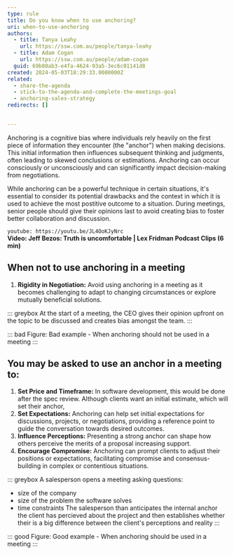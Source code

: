```yaml
---
type: rule
title: Do you know when to use anchoring?
uri: when-to-use-anchoring
authors:
  - title: Tanya Leahy
    url: https://ssw.com.au/people/tanya-leahy
  - title: Adam Cogan
    url: https://ssw.com.au/people/adam-cogan
  guid: 69b80ab3-e4fa-4624-93a5-3ec6c01141d8
created: 2024-05-03T18:29:33.0000000Z
related: 
  - share-the-agenda
  - stick-to-the-agenda-and-complete-the-meetings-goal
  - anchoring-sales-strategy
redirects: []
  

---
```

Anchoring is a cognitive bias where individuals rely heavily on the first piece of information they encounter (the "anchor") when making decisions. This initial information then influences subsequent thinking and judgments, often leading to skewed conclusions or estimations. Anchoring can occur consciously or unconsciously and can significantly impact decision-making from negotiations.

While anchoring can be a powerful technique in certain situations, it's essential to consider its potential drawbacks and the context in which it is used to achieve the most postitive outcome to a situation. During meetings, senior people should give their opinions last to avoid creating bias to foster better collaboration and discussion.

<!--endintro-->

`youtube: https://youtu.be/JL4OoKJyNrc`  
**Video: Jeff Bezos: Truth is uncomfortable | Lex Fridman Podcast Clips (6 min)**

## When not to use anchoring in a meeting

1. **Rigidity in Negotiation:** Avoid using anchoring in a meeting as it becomes challenging to adapt to changing circumstances or explore mutually beneficial solutions.

::: greybox
At the start of a meeting, the CEO gives their opinion upfront on the topic to be discussed and creates bias amongst the team.
:::

::: bad
Figure: Bad example - When anchoring should not be used in a meeting
:::

## You may be asked to use an anchor in a meeting to:

1. **Set Price and Timeframe:** In software development, this would be done after the spec review. Although clients want an initial estimate, which will set their anchor, 
2. **Set Expectations:** Anchoring can help set initial expectations for discussions, projects, or negotiations, providing a reference point to guide the conversation towards desired outcomes.
3. **Influence Perceptions:** Presenting a strong anchor can shape how others perceive the merits of a proposal increasing support.
4. **Encourage Compromise:** Anchoring can prompt clients to adjust their positions or expectations, facilitating compromise and consensus-building in complex or contentious situations.

::: greybox
A salesperson opens a meeting asking questions:
- size of the company
- size of the problem the software solves
- time constraints
The salesperson than anticipates the internal anchor the client has percieved about the project and then establishes whether their is a big difference between the client's perceptions and reality
:::

::: good
Figure: Good example - When anchoring should be used in a meeting
:::
